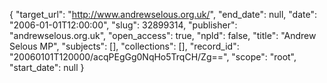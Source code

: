 {
  "target_url": "http://www.andrewselous.org.uk/", 
  "end_date": null, 
  "date": "2006-01-01T12:00:00", 
  "slug": 32899314, 
  "publisher": "andrewselous.org.uk", 
  "open_access": true, 
  "npld": false, 
  "title": "Andrew Selous MP", 
  "subjects": [], 
  "collections": [], 
  "record_id": "20060101T120000/acqPEgGg0NqHo5TrqCH/Zg==", 
  "scope": "root", 
  "start_date": null
}

